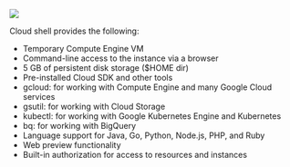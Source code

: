 [![](https://lh3.googleusercontent.com/cGHQ8_UsJu281Zb1ULgkD2nsBqUVlxvF2yElVELl9ts3Ph_0t9SVLF4aEegJTW6YuIzgeAOoSqyzXrbIgerzxDNdvLL-LzRCdf7zlYnZ3STPGA47rw6C4UWy9clLQ0mZssrgqhbHY597TZnDDWD_qznm4lCTJ2Z8J7pxdFEupOuJ8cnxUR7vt7Ht785ZgQ)](https://lh3.googleusercontent.com/cGHQ8_UsJu281Zb1ULgkD2nsBqUVlxvF2yElVELl9ts3Ph_0t9SVLF4aEegJTW6YuIzgeAOoSqyzXrbIgerzxDNdvLL-LzRCdf7zlYnZ3STPGA47rw6C4UWy9clLQ0mZssrgqhbHY597TZnDDWD_qznm4lCTJ2Z8J7pxdFEupOuJ8cnxUR7vt7Ht785ZgQ)

Cloud shell provides the following:

- Temporary Compute Engine VM
- Command-line access to the instance via a browser
- 5 GB of persistent disk storage ($HOME dir)
- Pre-installed Cloud SDK and other tools
- gcloud: for working with Compute Engine and many Google Cloud services
- gsutil: for working with Cloud Storage
- kubectl: for working with Google Kubernetes Engine and Kubernetes
- bq: for working with BigQuery
- Language support for Java, Go, Python, Node.js, PHP, and Ruby
- Web preview functionality
- Built-in authorization for access to resources and instances